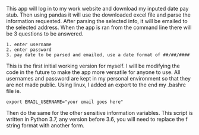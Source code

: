 This app will log in to my work website and download my inputed date pay stub.
Then using pandas it will use the downloaded excel file and parse the information requested.
After parsing the selected info, it will be emailed to the selected address.
When the app is ran from the command line there will be 3 questions to be answered.
    
    1. enter username
    2. enter password
    3. pay date to be parsed and emailed, use a date format of ##/##/####

This is the first initial working version for myself. I will be modifying the code in the future to make the app more versatile for anyone to use.
All usernames and password are kept in my personal environment so that they are not made public. Using linux, I added an export to the end my .bashrc file ie.
    
    export EMAIL_USERNAME="your email goes here"

Then do the same for the other sensitive information variables.
This script is written in Python 3.7, any version before 3.6, you will need to replace the f string format with another form.